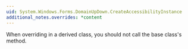 ```yaml
---
uid: System.Windows.Forms.DomainUpDown.CreateAccessibilityInstance
additional_notes.overrides: *content
---
```


<p>When overriding <xref href="System.Windows.Forms.DomainUpDown.CreateAccessibilityInstance"></xref> in a derived class, you should not call the base class's <xref href="System.Windows.Forms.DomainUpDown.CreateAccessibilityInstance"></xref> method.</p>


